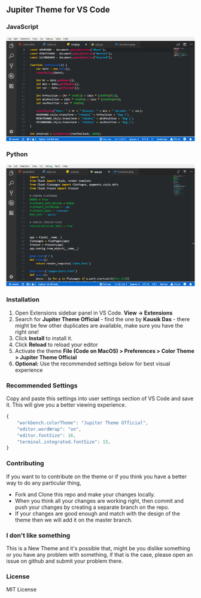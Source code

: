 ## Jupiter Theme for VS Code

### JavaScript
![JavaScript](https://raw.githubusercontent.com/iKausik/Jupiter-Theme-Official/master/images/js.png)

### Python
![Python](https://raw.githubusercontent.com/iKausik/Jupiter-Theme-Official/master/images/py.png)

### Installation
1. Open Extensions sidebar panel in VS Code. **View → Extensions**
2. Search for **Jupiter Theme Official** - find the one by **Kausik Das** - there might be few other duplicates are available, make sure you have the right one!
3. Click **Install** to install it.
4. Click **Reload** to reload your editor
5. Activate the theme **File (Code on MacOS) > Preferences > Color Theme > Jupiter Theme Official**
6. **Optional:** Use the recommended settings below for best visual experience

### Recommended Settings
Copy and paste this settings into user settings section of VS Code and save it. This will give you a better viewing experience.<br>
```js
{
    "workbench.colorTheme": "Jupiter Theme Official",
    "editor.wordWrap": "on",
    "editor.fontSize": 16,
    "terminal.integrated.fontSize": 15,
}
```

### Contributing
If you want to to contribute on the theme or if you think you have a better way to do any particular thing, 
* Fork and Clone this repo and make your changes locally.
* When you think all your changes are working right, then commit and push your changes by creating a separate branch on the repo.
* If your changes are good enough and match with the design of the theme then we will add it on the master branch.

### I don't like something
This is a New Theme and it's possible that, might be you dislike something or you have any problem with something, if that is the case, please open an issue on github and submit your problem there.

### License
MIT License
